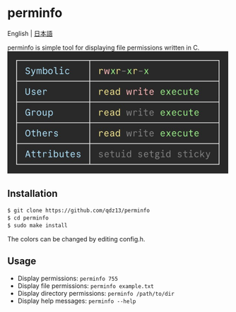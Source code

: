 # perminfo
English | [日本語](README-ja.md)

perminfo is simple tool for displaying file permissions written in C.
<img src="preview.jpg" width="500">

## Installation
```sh
$ git clone https://github.com/qdz13/perminfo
$ cd perminfo
$ sudo make install
```
The colors can be changed by editing config.h.

## Usage
* Display permissions: `perminfo 755`
* Display file permissions: `perminfo example.txt`
* Display directory permissions: `perminfo /path/to/dir`
* Display help messages: `perminfo --help`
